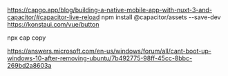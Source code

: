 https://capgo.app/blog/building-a-native-mobile-app-with-nuxt-3-and-capacitor/#capacitor-live-reload
npm install @capacitor/assets --save-dev
https://konstaui.com/vue/button

npx cap copy

https://answers.microsoft.com/en-us/windows/forum/all/cant-boot-up-windows-10-after-removing-ubuntu/7b492775-98ff-45cc-8bbc-269bd2a8603a



